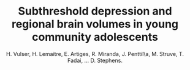---
author: H. Vulser, H. Lemaitre, E. Artiges, R. Miranda, J. Penttil\a, M. Struve, T. Fadai, ... D. Stephens.
title: Subthreshold depression and regional brain volumes in young community adolescents
journal: Journal of the American Academy of Child and Adolescent Psychiatry
year: 2015
type: article
doi: 10.1016/j.jaac.2015.07.006
volume: 54
number: 10
---